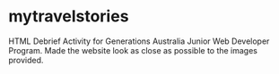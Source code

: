 # mytravelstories
HTML Debrief Activity for Generations Australia Junior Web Developer Program.
Made the website look as close as possible to the images provided.

